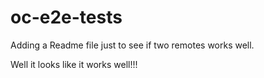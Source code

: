 # oc-e2e-tests

Adding a Readme file just to see if two remotes works well.

Well it looks like it works well!!!
